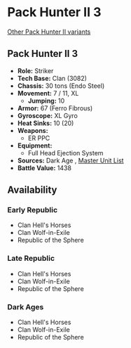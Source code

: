 # Pack Hunter II 3 

[Other Pack Hunter II variants](../pack_hunter_ii.md) 

## Pack Hunter II 3 

- **Role:** Striker 
- **Tech Base:** Clan (3082) 
- **Chassis:** 30 tons (Endo Steel) 
- **Movement:** 7 / 11, XL 
  - **Jumping:** 10 
- **Armor:** 67 (Ferro Fibrous) 
- **Gyroscope:** XL Gyro 
- **Heat Sinks:** 10 (20) 
- **Weapons:** 
  - ER PPC 
- **Equipment:** 
  - Full Head Ejection System 
- **Sources:** Dark Age , [Master Unit List](http://masterunitlist.info/Unit/Details/2398/pack-hunter-ii-3) 
- **Battle Value:** 1438 

## Availability 

### Early Republic 

- Clan Hell's Horses 
- Clan Wolf-in-Exile 
- Republic of the Sphere 

### Late Republic 

- Clan Hell's Horses 
- Clan Wolf-in-Exile 
- Republic of the Sphere 

### Dark Ages 

- Clan Hell's Horses 
- Clan Wolf-in-Exile 
- Republic of the Sphere 

